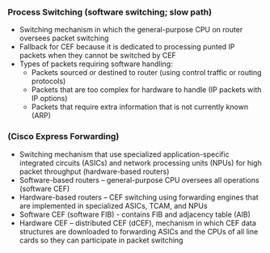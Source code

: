 ### Process Switching (software switching; slow path)  
* Switching mechanism in which the general-purpose CPU on router oversees packet switching  
* Fallback for CEF because it is dedicated to processing punted IP packets when they cannot be switched by CEF  
* Types of packets requiring software handling:  
  * Packets sourced or destined to router (using control traffic or routing protocols)  
  * Packets that are too complex for hardware to handle (IP packets with IP options)  
  * Packets that require extra information that is not currently known (ARP)  


### (Cisco Express Forwarding)  
* Switching mechanism that use specialized application-specific integrated circuits (ASICs) and network processing units (NPUs) for high packet throughput (hardware-based routers)  
* Software-based routers – general-purpose CPU oversees all operations (software CEF)  
* Hardware-based routers – CEF switching using forwarding engines that are implemented in specialized ASICs, TCAM, and NPUs  
* Software CEF (software FIB) - contains FIB and adjacency table (AIB)  
* Hardware CEF – distributed CEF (dCEF), mechanism in which CEF data structures are downloaded to forwarding ASICs and the CPUs of all line cards so they can participate in packet switching
